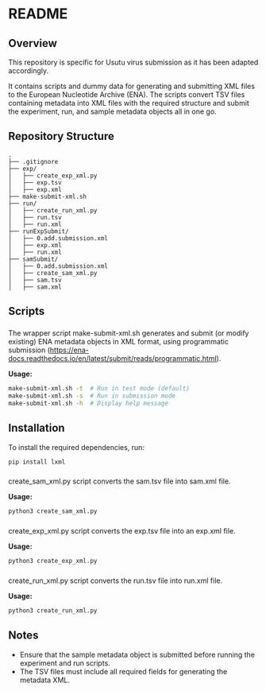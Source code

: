 # README

## Overview

This repository is specific for Usutu virus submission as it has been adapted accordingly.

It contains scripts and dummy data for generating and submitting XML files to the European Nucleotide Archive (ENA). The scripts convert TSV files containing metadata into XML files with the required structure and submit the experiment, run, and sample metadata objects all in one go.

## Repository Structure

```
.
├── .gitignore
├── exp/
│   ├── create_exp_xml.py
│   ├── exp.tsv
│   ├── exp.xml
├── make-submit-xml.sh
├── run/
│   ├── create_run_xml.py
│   ├── run.tsv
│   ├── run.xml
├── runExpSubmit/
│   ├── 0.add.submission.xml
│   ├── exp.xml
│   ├── run.xml
├── samSubmit/
│   ├── 0.add.submission.xml
│   ├── create_sam_xml.py
│   ├── sam.tsv
│   ├── sam.xml
```

## Scripts

###

The wrapper script make-submit-xml.sh generates and submit (or modify existing) ENA metadata objects in XML format, using programmatic submission (https://ena-docs.readthedocs.io/en/latest/submit/reads/programmatic.html).

**Usage:**
```sh
make-submit-xml.sh -t  # Run in test mode (default)
make-submit-xml.sh -s  # Run in submission mode
make-submit-xml.sh -h  # Display help message
```

## Installation

To install the required dependencies, run:
```sh
pip install lxml
```

###

create_sam_xml.py script converts the sam.tsv file into sam.xml file.

**Usage:**
```sh
python3 create_sam_xml.py
```

###

create_exp_xml.py script converts the exp.tsv file into an exp.xml file.

**Usage:**
```sh
python3 create_exp_xml.py
```

###

create_run_xml.py script converts the run.tsv file into run.xml file.

**Usage:**
```sh
python3 create_run_xml.py
```

## Notes

- Ensure that the sample metadata object is submitted before running the experiment and run scripts.
- The TSV files must include all required fields for generating the metadata XML.
